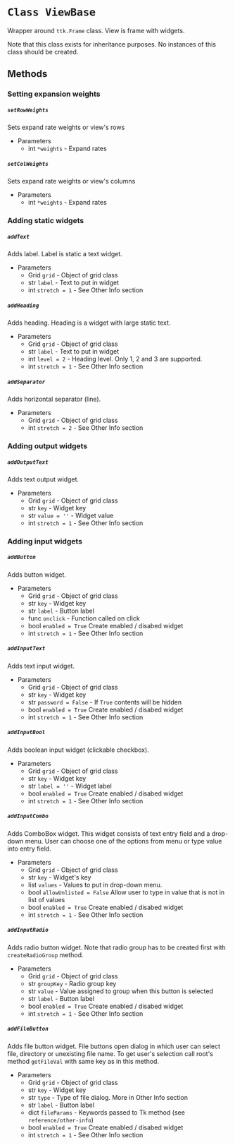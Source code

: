 # `Class ViewBase`
Wrapper around `ttk.Frame` class. View is frame with widgets.

Note that this class exists for inheritance purposes.
No instances of this class should be created.

## Methods

### Setting expansion weights

##### `setRowWeights`
Sets expand rate weights or view's rows
- Parameters
    - int  `*weights` - Expand rates

##### `setColWeights`
Sets expand rate weights or view's columns
- Parameters
    - int  `*weights` - Expand rates


### Adding static widgets

##### `addText`
Adds label. Label is static a text widget.
- Parameters
    - Grid `grid` - Object of grid class
    - str `label` - Text to put in widget
    - int `stretch = 1` - See Other Info section

##### `addHeading`
Adds heading. Heading is a widget with large static text.
- Parameters
    - Grid `grid` - Object of grid class
    - str `label` - Text to put in widget
    - int `level = 2` - Heading level. Only 1, 2 and 3 are supported.
    - int `stretch = 1` - See Other Info section

##### `addSeparator`
Adds horizontal separator (line).
- Parameters
    - Grid `grid` - Object of grid class
    - int `stretch = 2` - See Other Info section


### Adding output widgets

##### `addOutputText`
Adds text output widget.
- Parameters
    - Grid `grid` - Object of grid class
    - str `key` - Widget key
    - str `value = ''` - Widget value
    - int `stretch = 1` - See Other Info section


### Adding input widgets

##### `addButton`
Adds button widget.
- Parameters
    - Grid `grid` - Object of grid class
    - str `key` - Widget key
    - str `label` - Button label
    - func `onclick` - Function called on click
    - bool `enabled = True` Create enabled / disabed widget
    - int `stretch = 1` - See Other Info section

##### `addInputText`
Adds text input widget.
- Parameters
    - Grid `grid` - Object of grid class
    - str `key` - Widget key
    - str `password = False` - If `True` contents will be hidden
    - bool `enabled = True` Create enabled / disabed widget
    - int `stretch = 1` - See Other Info section

##### `addInputBool`
Adds boolean input widget (clickable checkbox).
- Parameters
    - Grid `grid` - Object of grid class
    - str `key` - Widget key
    - str `label = ''` - Widget label
    - bool `enabled = True` Create enabled / disabed widget
    - int `stretch = 1` - See Other Info section

##### `addInputCombo`
Adds ComboBox widget. This widget consists of text entry field and a drop-down menu.
User can choose one of the options from menu or type value into entry field.
- Parameters
    - Grid `grid` - Object of grid class
    - str `key` - Widget's key
    - list `values` - Values to put in drop-down menu.
    - bool `allowUnlisted = False` Allow user to type in value that is not
        in list of values
    - bool `enabled = True` Create enabled / disabed widget
    - int `stretch = 1` - See Other Info section

##### `addInputRadio`
Adds radio button widget. Note that radio group has to be created first
with `createRadioGroup` method.
- Parameters
    - Grid `grid` - Object of grid class
    - str `groupKey` - Radio group key
    - str `value` - Value assigned to group when this button is selected
    - str `label` - Button label
    - bool `enabled = True` Create enabled / disabed widget
    - int `stretch = 1` - See Other Info section

##### `addFileButton`
Adds file button widget. File buttons open dialog in which user can select
file, directory or unexisting file name. To get user's selection call root's
method `getFileVal` with same key as in this method.
- Parameters
    - Grid `grid` - Object of grid class
    - str `key` - Widget key
    - str `type` - Type of file dialog. More in Other Info section
    - str `label` - Button label
    - dict `fileParams` - Keywords passed to Tk method
        (see `reference/other-info`)
    - bool `enabled = True` Create enabled / disabed widget
    - int `stretch = 1` - See Other Info section
